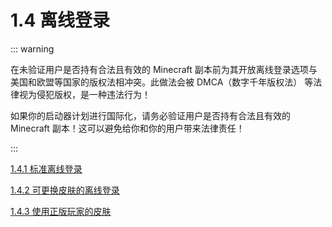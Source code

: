 # 1.4 离线登录

::: warning

在未验证用户是否持有合法且有效的 Minecraft 副本前为其开放离线登录选项与美国和欧盟等国家的版权法相冲突。此做法会被 DMCA（数字千年版权法） 等法律视为侵犯版权，是一种违法行为！

如果你的启动器计划进行国际化，请务必验证用户是否持有合法且有效的 Minecraft 副本！这可以避免给你和你的用户带来法律责任！

:::


[1.4.1 标准离线登录](./offline/legacy.md)

[1.4.2 可更换皮肤的离线登录](./offline/yggdrasil.md)

[1.4.3 使用正版玩家的皮肤](./offline/online.skin.md)